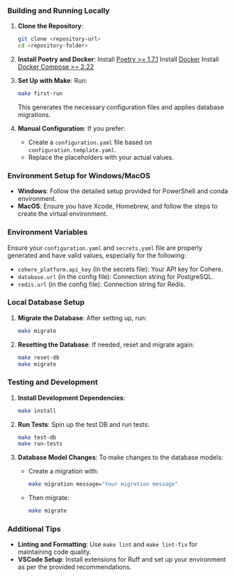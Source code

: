 ### Building and Running Locally

1. **Clone the Repository**:
   ```bash
   git clone <repository-url>
   cd <repository-folder>
   ```

2. **Install Poetry and Docker**:
   Install [Poetry >= 1.7.1](https://python-poetry.org/docs/#installation)
   Install [Docker](https://www.docker.com/products/docker-desktop/)
   Install [Docker Compose >= 2.22](https://docs.docker.com/compose/install/)

3. **Set Up with Make**:
   Run:
   ```bash
   make first-run
   ```
   This generates the necessary configuration files and applies database migrations.

4. **Manual Configuration**:
   If you prefer:
   - Create a `configuration.yaml` file based on `configuration.template.yaml`.
   - Replace the placeholders with your actual values.

### Environment Setup for Windows/MacOS

- **Windows**: Follow the detailed setup provided for PowerShell and conda environment.
- **MacOS**: Ensure you have Xcode, Homebrew, and follow the steps to create the virtual environment.

### Environment Variables

Ensure your `configuration.yaml` and `secrets.yaml` file are properly generated and have valid values, especially for the following: 

- `cohere_platform.api_key` (in the secrets file): Your API key for Cohere.
- `database.url` (in the config file): Connection string for PostgreSQL.
- `redis.url` (in the config file): Connection string for Redis.

### Local Database Setup

1. **Migrate the Database**:
   After setting up, run:
   ```bash
   make migrate
   ```

2. **Resetting the Database**:
   If needed, reset and migrate again:
   ```bash
   make reset-db
   make migrate
   ```

### Testing and Development

1. **Install Development Dependencies**:
   ```bash
   make install
   ```

2. **Run Tests**:
   Spin up the test DB and run tests:
   ```bash
   make test-db
   make run-tests
   ```

3. **Database Model Changes**:
   To make changes to the database models:
   - Create a migration with:
     ```bash
     make migration message="Your migration message"
     ```
   - Then migrate:
     ```bash
     make migrate
     ```

### Additional Tips

- **Linting and Formatting**: Use `make lint` and `make lint-fix` for maintaining code quality.
- **VSCode Setup**: Install extensions for Ruff and set up your environment as per the provided recommendations.
